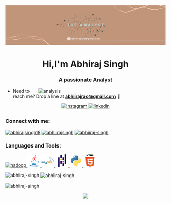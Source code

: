 ![logo](https://github.com/abhiiraj-singh/abhiiraj-singh/blob/main/Abhiraj%20Singh.png)
<h1 align="center">Hi,I'm Abhiraj Singh</h1>
<h3 align="center">A passionate Analyst</h3>
<img align="right" alt="analysis" width="400" src="https://images.hive.blog/0x0/https://cdn.dribbble.com/users/720555/screenshots/4029449/desk.gif">

- Need to reach me? Drop a line at **abhiirajrao@gmail.com** 📧

<div align="center">
<a href="https://instagram.com/abhiiraj_yadav" target="_blank">
<img src=https://img.shields.io/badge/instagram-%23000000.svg?&style=for-the-badge&logo=instagram&logoColor=white alt=instagram style="margin-bottom: 5px;" />
</a>
<a href="https://linkedin.com/in/abhiraj-singh2002" target="_blank">
<img src=https://img.shields.io/badge/linkedin-%231E77B5.svg?&style=for-the-badge&logo=linkedin&logoColor=white alt=linkedin style="margin-bottom: 5px;" />
</a>  
</div> 
<h3 align="left">Connect with me:</h3>
<p align="left">
<a href="https://kaggle.com/abhiirajsingh" target="blank"><img align="center" src="https://raw.githubusercontent.com/rahuldkjain/github-profile-readme-generator/master/src/images/icons/Social/kaggle.svg" alt="abhirajsingh18" height="30" width="40" /></a>
<a href="https://www.hackerrank.com/abhiirajsingh" target="blank"><img align="center" src="https://raw.githubusercontent.com/rahuldkjain/github-profile-readme-generator/master/src/images/icons/Social/hackerrank.svg" alt="abhiirajsingh" height="30" width="40" /></a>
<a href="https://www.leetcode.com/abhiiraj-singh" target="blank"><img align="center" src="https://raw.githubusercontent.com/rahuldkjain/github-profile-readme-generator/master/src/images/icons/Social/leet-code.svg" alt="abhiiraj-singh" height="30" width="40" /></a>
</p>

<h3 align="left">Languages and Tools:</h3>
<p align="left"> <a href="https://hadoop.apache.org/" target="_blank" rel="noreferrer"> <img src="https://www.vectorlogo.zone/logos/apache_hadoop/apache_hadoop-icon.svg" alt="hadoop" width="40" height="40"/> </a> <a href="https://www.java.com" target="_blank" rel="noreferrer"> <img src="https://raw.githubusercontent.com/devicons/devicon/master/icons/java/java-original.svg" alt="java" width="40" height="40"/> </a> <a href="https://www.mysql.com/" target="_blank" rel="noreferrer"> <img src="https://raw.githubusercontent.com/devicons/devicon/master/icons/mysql/mysql-original-wordmark.svg" alt="mysql" width="40" height="40"/> </a> <a href="https://pandas.pydata.org/" target="_blank" rel="noreferrer"> <img src="https://raw.githubusercontent.com/devicons/devicon/2ae2a900d2f041da66e950e4d48052658d850630/icons/pandas/pandas-original.svg" alt="pandas" width="40" height="40"/> </a> <a href="https://www.python.org" target="_blank" rel="noreferrer"> <img src="https://raw.githubusercontent.com/devicons/devicon/master/icons/python/python-original.svg" alt="python" width="40" height="40"/> </a> <a href="https://www.w3.org/html/" target="_blank" rel="noreferrer"> <img src="https://raw.githubusercontent.com/devicons/devicon/master/icons/html5/html5-original-wordmark.svg" alt="html5" width="40" height="40"/> </a> </p>



<p><img align="left" src="https://github-readme-stats.vercel.app/api/top-langs?username=abhiiraj-singh&show_icons=true&locale=en&layout=compact" alt="abhiiraj-singh" /></p>

<p>&nbsp;<img align="center" src="https://github-readme-stats.vercel.app/api?username=abhiiraj-singh&show_icons=true&locale=en" alt="abhiiraj-singh" /></p>

<p><img align="center" src="https://github-readme-streak-stats.herokuapp.com/?user=abhiiraj-singh&" alt="abhiiraj-singh" /></p> 
  
<div align="center">
<img src="https://komarev.com/ghpvc/?username=abhiiraj-singh&&style=flat-square" align="center" />
</div>  
